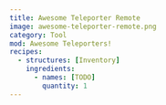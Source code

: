 ```yaml
---
title: Awesome Teleporter Remote
image: awesome-teleporter-remote.png
category: Tool
mod: Awesome Teleporters!
recipes:
  - structures: [Inventory]
    ingredients: 
      - names: [TODO]
        quantity: 1
---
```

